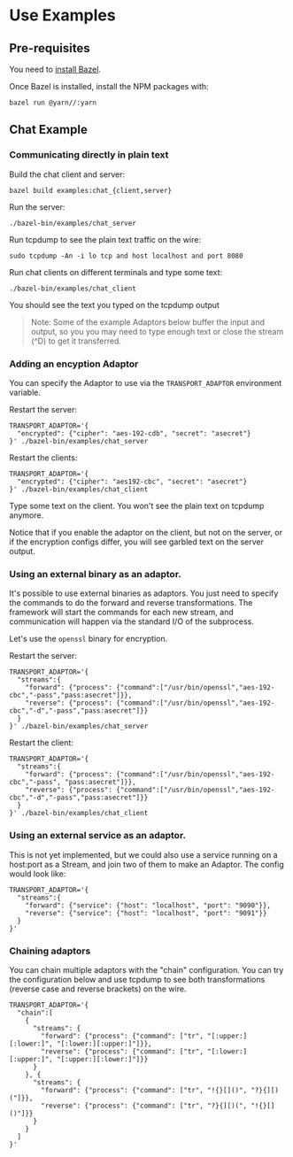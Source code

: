 # Use Examples

## Pre-requisites

You need to [install Bazel](https://docs.bazel.build/versions/master/install.html).

Once Bazel is installed, install the NPM packages with:
```
bazel run @yarn//:yarn
```

## Chat Example

### Communicating directly in plain text

Build the chat client and server:
```
bazel build examples:chat_{client,server}
```

Run the server:
```
./bazel-bin/examples/chat_server
```

Run tcpdump to see the plain text traffic on the wire:
```
sudo tcpdump -An -i lo tcp and host localhost and port 8080
```

Run chat clients on different terminals and type some text:
```
./bazel-bin/examples/chat_client
```

You should see the text you typed on the tcpdump output

> Note: Some of the example Adaptors below buffer the input and output, so you you may need to type
enough text or close the stream (^D) to get it transferred.

### Adding an encyption Adaptor

You can specify the Adaptor to use via the `TRANSPORT_ADAPTOR` environment variable.

Restart the server:
```
TRANSPORT_ADAPTOR='{
  "encrypted": {"cipher": "aes-192-cdb", "secret": "asecret"}
}' ./bazel-bin/examples/chat_server
```

Restart the clients:
```
TRANSPORT_ADAPTOR='{
  "encrypted": {"cipher": "aes192-cbc", "secret": "asecret"}
}' ./bazel-bin/examples/chat_client
```

Type some text on the client. You won't see the plain text on tcpdump anymore.

Notice that if you enable the adaptor on the client, but not on the server, or if the encryption configs differ, you will see garbled text on the server output.

### Using an external binary as an adaptor.

It's possible to use external binaries as adaptors. You just need to specify the commands to do the forward and reverse transformations. The framework will start the commands for each new stream, and communication will happen via the standard I/O of the subprocess.

Let's use the `openssl` binary for encryption.

Restart the server:
```
TRANSPORT_ADAPTOR='{
  "streams":{
    "forward": {"process": {"command":["/usr/bin/openssl","aes-192-cbc","-pass","pass:asecret"]}},
    "reverse": {"process": {"command":["/usr/bin/openssl","aes-192-cbc","-d","-pass","pass:asecret"]}}
  }
}' ./bazel-bin/examples/chat_server
```

Restart the client:
```
TRANSPORT_ADAPTOR='{
  "streams":{
    "forward": {"process": {"command":["/usr/bin/openssl","aes-192-cbc","-pass", "pass:asecret"]}},
    "reverse": {"process": {"command":["/usr/bin/openssl","aes-192-cbc","-d","-pass","pass:asecret"]}}
  }
}' ./bazel-bin/examples/chat_client
```

### Using an external service as an adaptor.

This is not yet implemented, but we could also use a service running on a host:port as a Stream,
and join two of them to make an Adaptor. The config would look like:

```
TRANSPORT_ADAPTOR='{
  "streams":{
    "forward": {"service": {"host": "localhost", "port": "9090"}},
    "reverse": {"service": {"host": "localhost", "port": "9091"}}
  }
}'
```

### Chaining adaptors

You can chain multiple adaptors with the "chain" configuration. You can try the configuration below and
use tcpdump to see both transformations (reverse case and reverse brackets) on the wire.

```
TRANSPORT_ADAPTOR='{
  "chain":[
    {
      "streams": {
        "forward": {"process": {"command": ["tr", "[:upper:][:lower:]", "[:lower:][:upper:]"]}},
        "reverse": {"process": {"command": ["tr", "[:lower:][:upper:]", "[:upper:][:lower:]"]}}
      }
    }, {
      "streams": {
        "forward": {"process": {"command": ["tr", "!{}[]()", "?}{][)("]}},
        "reverse": {"process": {"command": ["tr", "?}{][)(", "!{}[]()"]}}
      }
    }
  ]
}'
```
